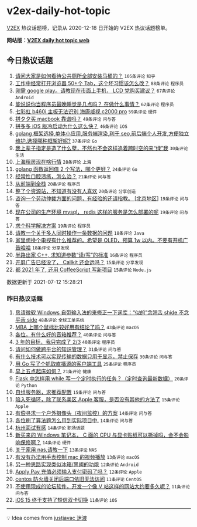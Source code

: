# v2ex-daily-hot-topic

[V2EX](https://www.v2ex.com/) 热议话题榜，记录从 2020-12-18 日开始的 V2EX 热议话题榜单。

**网站版：[V2EX daily hot topic web](https://boojack.github.io/v2ex-daily-hot-topic-web/)**

## 今日热议话题

<!-- TODAY BEGIN -->

1. [请问大家是如何看待公共厕所全部安装马桶的？](https://www.v2ex.com/t/788972) `105条评论` `知乎`
1. [工作中经常打开浏览器 50+个 Tab，这个坏习惯该怎么改？](https://www.v2ex.com/t/789057) `88条评论` `程序员`
1. [刚需 google play。请教现在市面上手机， LCD 党购买建议？](https://www.v2ex.com/t/788973) `67条评论` `Android`
1. [能说说你当程序员最晚睡觉是几点吗？ 在做什么事情？](https://www.v2ex.com/t/788925) `62条评论` `程序员`
1. [七彩虹 b460i 主板无法识别 海康威视 c2000 pro](https://www.v2ex.com/t/788944) `59条评论` `硬件`
1. [拼夕夕买 macbook 靠谱吗？](https://www.v2ex.com/t/788920) `49条评论` `问与答`
1. [拼多多 iOS 版冷启动为什么这么快？](https://www.v2ex.com/t/788942) `46条评论` `iOS`
1. [golang 框架选择,单体小应用,服务端渲染,利于 seo,前后端个人开发,方便独立维护.选择哪种框架好呢?](https://www.v2ex.com/t/788971) `37条评论` `Go`
1. [我上辈子指定是造了什么孽，不然也不会这样追着跨时空的来“绿”我](https://www.v2ex.com/t/789013) `30条评论` `生活`
1. [上海租房现在啥行情](https://www.v2ex.com/t/788921) `28条评论` `上海`
1. [golang 函数返回值 2 个写法，哪个更好？](https://www.v2ex.com/t/789079) `24条评论` `Go`
1. [经常性口腔溃疡，怎么治？](https://www.v2ex.com/t/789010) `21条评论` `问与答`
1. [从前端到全栈](https://www.v2ex.com/t/789108) `20条评论` `程序员`
1. [整了个资源站，不知道有没有人喜欢](https://www.v2ex.com/t/789014) `20条评论` `分享创造`
1. [咨询一个劳动仲裁方面的问题，有经验的还请指教。 [北京地区]](https://www.v2ex.com/t/788989) `19条评论` `问与答`
1. [现在公司的生产环境 mysql， redis 这样的服务是怎么部署的呢](https://www.v2ex.com/t/788949) `19条评论` `问与答`
1. [求个科学解决方案](https://www.v2ex.com/t/788940) `19条评论` `程序员`
1. [请教一个关于多人同时操作一条数据的问题](https://www.v2ex.com/t/789061) `18条评论` `Java`
1. [家里想换个电视有什么推荐的。希望是 OLED，预算 1w 以内。不要有开机广告哈哈](https://www.v2ex.com/t/789000) `18条评论` `分享发现`
1. [半路出家 C++, 求知道参数“读/写”的标准](https://www.v2ex.com/t/788934) `16条评论` `程序员`
1. [开屏广告已经没了， Callkit 还会远吗？](https://www.v2ex.com/t/789101) `15条评论` `分享发现`
1. [都 2021 年了, 还用 CoffeeScript 写新项目](https://www.v2ex.com/t/789015) `15条评论` `Node.js`

数据更新于 2021-07-12 15:28:21

<!-- TODAY END -->

### 昨日热议话题

<!-- YESTERDAY BEGIN -->

1. [恳请微软 Windows 自带输入法的来修正一下词库：“似的”念翘舌 shide 不念平舌 side](https://www.v2ex.com/t/788822) `48条评论` `全球工单系统`
1. [MBA 上哪个鼠标比较好用有结论了吗？](https://www.v2ex.com/t/788802) `43条评论` `macOS`
1. [各位，有什么好的音箱推荐？](https://www.v2ex.com/t/788793) `40条评论` `问与答`
1. [3 年的目标，我只完成了 2/3](https://www.v2ex.com/t/788796) `40条评论` `程序员`
1. [请问如何做跨平台的知识管理？](https://www.v2ex.com/t/788826) `31条评论` `问与答`
1. [有什么技术可以实现传输的数据只用于显示，禁止保存](https://www.v2ex.com/t/788887) `30条评论` `问与答`
1. [用 Go 写了个抓取直播源的客户端工具](https://www.v2ex.com/t/788806) `25条评论` `程序员`
1. [早上五点起床如何？](https://www.v2ex.com/t/788874) `21条评论` `健康`
1. [Flask 中怎样用 while 写一个定时执行的任务？（定时查询最新数据）](https://www.v2ex.com/t/788811) `20条评论` `Python`
1. [自组服务器，求推荐配置](https://www.v2ex.com/t/788827) `15条评论` `问与答`
1. [陷入死循环，除了联系美区 Apple 客服，是否没有其他的方法了](https://www.v2ex.com/t/788885) `15条评论` `Apple`
1. [有偿寻求一个户外摄像头（夜间监控）的方案](https://www.v2ex.com/t/788903) `14条评论` `问与答`
1. [各位刷了算法题怎么用到实际项目中.](https://www.v2ex.com/t/788868) `14条评论` `问与答`
1. [杭州面试有感](https://www.v2ex.com/t/788865) `14条评论` `职场话题`
1. [新买来的 Windows 笔记本， C 面的 CPU 与显卡贴纸可以撕掉吗，会不会影响保修啊？](https://www.v2ex.com/t/788794) `14条评论` `硬件`
1. [关于家用 nas,请教一下](https://www.v2ex.com/t/788851) `13条评论` `NAS`
1. [有没有办法用手表控制 mac 的视频播放](https://www.v2ex.com/t/788820) `13条评论` `macOS`
1. [另一种思路实现类似冰箱/黑阈的功能](https://www.v2ex.com/t/788902) `12条评论` `Android`
1. [Apply Pay 充值必须输入支付密码了吗？](https://www.v2ex.com/t/788795) `12条评论` `Apple`
1. [centos 防火墙关闭后端口依旧无法访问](https://www.v2ex.com/t/788849) `11条评论` `CentOS`
1. [不使用现成的论坛软件，开发一个像 V 站这样的网站大约要多久呢？](https://www.v2ex.com/t/788836) `11条评论` `问与答`
1. [iOS 15 终于支持了短信双卡切换](https://www.v2ex.com/t/788816) `11条评论` `iOS`

<!-- YESTERDAY END -->

---

💡 Idea comes from [justjavac 迷渡](https://github.com/justjavac/)

